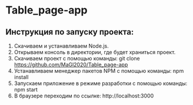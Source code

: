 # Table_page-app

## Инструкция по запуску проекта:

1) Скачиваем и устанавливаем Node.js.
2) Открываем консоль в директории, где будет храниться проект.
3) Скачиваем проект с помощью команды:
	git clone https://github.com/MaGl2020/Table_page-app
4) Устанавливаем менеджер пакетов NPM с помощью команды:
	npm install 
5) Запускаем приложение в режиме разработки с помощью команды:
	npm start
6) В браузере переходим по ссылке: 
	http://localhost:3000
